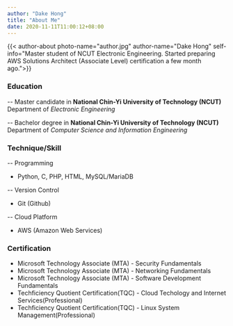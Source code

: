 ```yaml
---
author: "Dake Hong"
title: "About Me"
date: 2020-11-11T11:00:12+08:00
---
```

{{< author-about photo-name="author.jpg" author-name="Dake Hong" self-info="Master student of NCUT Electronic Engineering. Started preparing AWS Solutions Architect (Associate Level) certification a few month ago.">}}

### Education
-- Master candidate in **National Chin-Yi University of Technology (NCUT)** Department of _Electronic Engineering_

-- Bachelor degree in **National Chin-Yi University of Technology (NCUT)** Department of _Computer Science and Information Engineering_


### Technique/Skill
-- Programming
 - Python, C, PHP, HTML, MySQL/MariaDB

-- Version Control
 - Git (Github)

-- Cloud Platform
 - AWS (Amazon Web Services)

### Certification
- Microsoft Technology Associate (MTA) - Security Fundamentals
- Microsoft Technology Associate (MTA) - Networking Fundamentals
- Microsoft Technology Associate (MTA) - Software Development Fundamentals
- Techficiency Quotient Certification(TQC) - Cloud Techology and Internet Services(Professional)
- Techficiency Quotient Certification(TQC) - Linux System Management(Professional)
